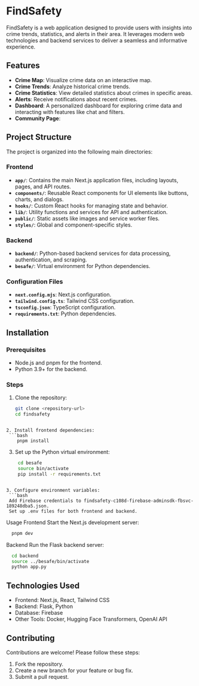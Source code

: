 # FindSafety

FindSafety is a web application designed to provide users with insights into crime trends, statistics, and alerts in their area. It leverages modern web technologies and backend services to deliver a seamless and informative experience.

## Features

- **Crime Map**: Visualize crime data on an interactive map.
- **Crime Trends**: Analyze historical crime trends.
- **Crime Statistics**: View detailed statistics about crimes in specific areas.
- **Alerts**: Receive notifications about recent crimes.
- **Dashboard**: A personalized dashboard for exploring crime data and interacting with features like chat and filters.
- **Community Page**: 

## Project Structure

The project is organized into the following main directories:

### Frontend
- **`app/`**: Contains the main Next.js application files, including layouts, pages, and API routes.
- **`components/`**: Reusable React components for UI elements like buttons, charts, and dialogs.
- **`hooks/`**: Custom React hooks for managing state and behavior.
- **`lib/`**: Utility functions and services for API and authentication.
- **`public/`**: Static assets like images and service worker files.
- **`styles/`**: Global and component-specific styles.

### Backend
- **`backend/`**: Python-based backend services for data processing, authentication, and scraping.
- **`besafe/`**: Virtual environment for Python dependencies.

### Configuration Files
- **`next.config.mjs`**: Next.js configuration.
- **`tailwind.config.ts`**: Tailwind CSS configuration.
- **`tsconfig.json`**: TypeScript configuration.
- **`requirements.txt`**: Python dependencies.

## Installation

### Prerequisites
- Node.js and pnpm for the frontend.
- Python 3.9+ for the backend.

### Steps
1. Clone the repository:
   ```bash
   git clone <repository-url>
   cd findsafety
  ```

2. Install frontend dependencies:
   ```bash
      pnpm install
   ```

3. Set up the Python virtual environment:
   ```bash
    cd besafe
    source bin/activate
    pip install -r requirements.txt
  ```

3. Configure environment variables:
   ```bash
   Add Firebase credentials to findsafety-c108d-firebase-adminsdk-fbsvc-189248dba5.json.
   Set up .env files for both frontend and backend.
  ```

Usage
Frontend
Start the Next.js development server:

```bash
  pnpm dev
```
Backend
Run the Flask backend server:

```bash
  cd backend
  source ../besafe/bin/activate
  python app.py
```

## Technologies Used
- Frontend: Next.js, React, Tailwind CSS
- Backend: Flask, Python
- Database: Firebase
- Other Tools: Docker, Hugging Face Transformers, OpenAI API

## Contributing
Contributions are welcome! Please follow these steps:

1. Fork the repository.
2. Create a new branch for your feature or bug fix.
3. Submit a pull request.
